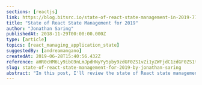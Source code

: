 ```yaml
---
sections: [reactjs]
link: https://blog.bitsrc.io/state-of-react-state-management-in-2019-779647206bbc
title: "State of React State Management for 2019"
author: "Jonathan Saring"
publishedAt: 2018-11-29T00:00:00.000Z
type: [article]
topics: [react_managing_application_state]
suggestedBy: [andreamangano]
createdAt: 2019-06-28T15:40:56.432Z
reference: aHR0cHM6Ly9ibG9nLmJpdHNyYy5pby9zdGF0ZS1vZi1yZWFjdC1zdGF0ZS1tYW5hZ2VtZW50LWluLTIwMTktNzc5NjQ3MjA2YmJj
slug: state-of-react-state-management-for-2019-by-jonathan-saring
abstract: "In this post, I'll review the state of React state management for 2019, and some popular ways for managing your component states in React. Hopefully, this can help your team save some valuable time, dig deeper and make the right choice. Let's dive in!"
---
```


